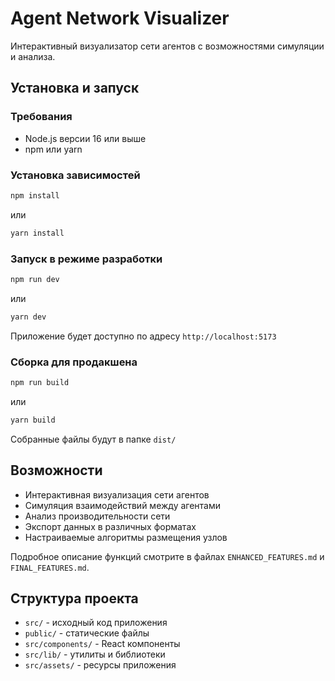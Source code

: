 # Agent Network Visualizer

Интерактивный визуализатор сети агентов с возможностями симуляции и анализа.

## Установка и запуск

### Требования
- Node.js версии 16 или выше
- npm или yarn

### Установка зависимостей

```bash
npm install
```

или

```bash
yarn install
```

### Запуск в режиме разработки

```bash
npm run dev
```

или

```bash
yarn dev
```

Приложение будет доступно по адресу `http://localhost:5173`

### Сборка для продакшена

```bash
npm run build
```

или

```bash
yarn build
```

Собранные файлы будут в папке `dist/`

## Возможности

- Интерактивная визуализация сети агентов
- Симуляция взаимодействий между агентами
- Анализ производительности сети
- Экспорт данных в различных форматах
- Настраиваемые алгоритмы размещения узлов

Подробное описание функций смотрите в файлах `ENHANCED_FEATURES.md` и `FINAL_FEATURES.md`.

## Структура проекта

- `src/` - исходный код приложения
- `public/` - статические файлы
- `src/components/` - React компоненты
- `src/lib/` - утилиты и библиотеки
- `src/assets/` - ресурсы приложения

